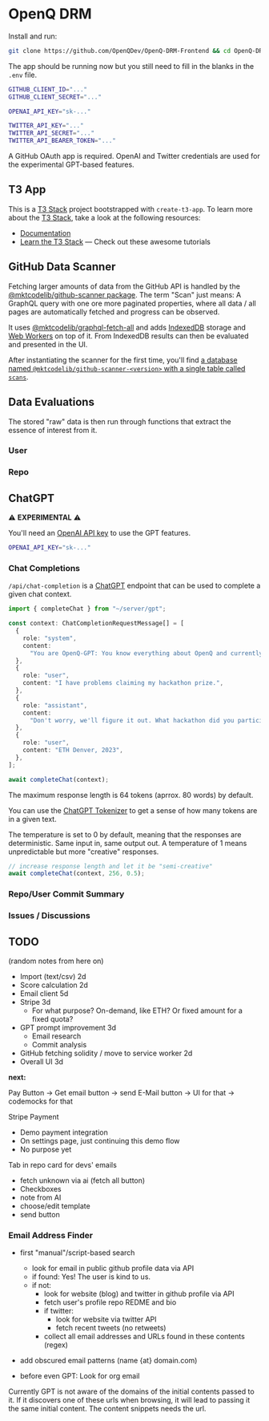 # OpenQ DRM

Install and run:

```bash
git clone https://github.com/OpenQDev/OpenQ-DRM-Frontend && cd OpenQ-DRM-Frontend && cp .env.sample .env && yarn && yarn dev
```

The app should be running now but you still need to fill in the blanks in the `.env` file.

```bash
GITHUB_CLIENT_ID="..."
GITHUB_CLIENT_SECRET="..."

OPENAI_API_KEY="sk-..."

TWITTER_API_KEY="..."
TWITTER_API_SECRET="..."
TWITTER_API_BEARER_TOKEN="..."
```

A GitHub OAuth app is required. OpenAI and Twitter credentials are used for the experimental GPT-based features.

## T3 App

This is a [T3 Stack](https://create.t3.gg/) project bootstrapped with `create-t3-app`. To learn more about the [T3 Stack](https://create.t3.gg/), take a look at the following resources:

- [Documentation](https://create.t3.gg/)
- [Learn the T3 Stack](https://create.t3.gg/en/faq#what-learning-resources-are-currently-available) — Check out these awesome tutorials

## GitHub Data Scanner

Fetching larger amounts of data from the GitHub API is handled by the [@mktcodelib/github-scanner package](https://npmjs.com/package/@mktcodelib/github-scanner). The term "Scan" just means: A GraphQL query with one ore more paginated properties, where all data / all pages are automatically fetched and progress can be observed.

It uses [@mktcodelib/graphql-fetch-all](https://npmjs.com/package/@mktcodelib/graphql-fetch-all) and adds [IndexedDB](https://developer.mozilla.org/en-US/docs/Web/API/IndexedDB_API) storage and [Web Workers](https://developer.mozilla.org/en-US/docs/Web/API/Web_Workers_API/Using_web_workers) on top of it.
From IndexedDB results can then be evaluated and presented in the UI.

After instantiating the scanner for the first time, you'll find [a database named `@mktcodelib/github-scanner-<version>` with a single table called `scans`](https://github.com/mktcode/lib/blob/master/packages/github-scanner/src/db.ts).

## Data Evaluations

The stored "raw" data is then run through functions that extract the essence of interest from it.

### User

### Repo

## ChatGPT

⚠️ **EXPERIMENTAL** ⚠️

You'll need an [OpenAI API key](https://platform.openai.com/account/api-keys) to use the GPT features.

```bash
OPENAI_API_KEY="sk-..."
```

### Chat Completions

`/api/chat-completion` is a [ChatGPT](https://platform.openai.com/docs/guides/chat) endpoint that can be used to complete a given chat context.

```ts
import { completeChat } from "~/server/gpt";

const context: ChatCompletionRequestMessage[] = [
  {
    role: "system",
    content:
      "You are OpenQ-GPT: You know everything about OpenQ and currently ongoing hackathons.\n\nOpenQ is...\n\nHackathons: ...",
  },
  {
    role: "user",
    content: "I have problems claiming my hackathon prize.",
  },
  {
    role: "assistant",
    content:
      "Don't worry, we'll figure it out. What hackathon did you participate in?",
  },
  {
    role: "user",
    content: "ETH Denver, 2023",
  },
];

await completeChat(context);
```

The maximum response length is 64 tokens (aprrox. 80 words) by default.

You can use the [ChatGPT Tokenizer](https://platform.openai.com/tokenizer) to get a sense of how many tokens are in a given text.

The temperature is set to 0 by default, meaning that the responses are deterministic. Same input in, same output out. A temperature of 1 means unpredictable but more "creative" responses.

```ts
// increase response length and let it be "semi-creative"
await completeChat(context, 256, 0.5);
```

### Repo/User Commit Summary

### Issues / Discussions

## TODO

(random notes from here on)

- Import (text/csv) 2d
- Score calculation 2d
- Email client 5d
- Stripe 3d
  - For what purpose? On-demand, like ETH? Or fixed amount for a fixed quota?
- GPT prompt improvement 3d
  - Email research
  - Commit analysis
- GitHub fetching solidity / move to service worker 2d
- Overall UI 3d

**next:**

Pay Button -> Get email button -> send E-Mail button
-> UI for that
-> codemocks for that

Stripe Payment

- Demo payment integration
- On settings page, just continuing this demo flow
- No purpose yet

Tab in repo card for devs' emails

- fetch unknown via ai (fetch all button)
- Checkboxes
- note from AI
- choose/edit template
- send button

### Email Address Finder

- first "manual"/script-based search

  - look for email in public github profile data via API
  - if found: Yes! The user is kind to us.
  - if not:
    - look for website (blog) and twitter in github profile via API
    - fetch user's profile repo REDME and bio
    - if twitter:
      - look for website via twitter API
      - fetch recent tweets (no retweets)
    - collect all email addresses and URLs found in these contents (regex)

- add obscured email patterns (name {at} domain.com)
- before even GPT: Look for org email

Currently GPT is not aware of the domains of the initial contents passed to it.
If it discovers one of these urls when browsing, it will lead to passing it the same initial content.
The content snippets needs the url.
